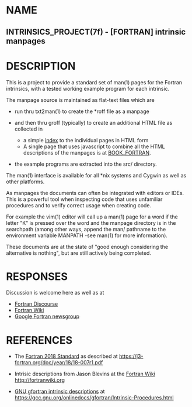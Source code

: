 # NAME

   ## INTRINSICS_PROJECT(7f) - [FORTRAN] intrinsic manpages
   
# DESCRIPTION

This is a project to provide a standard set of man(1) pages for the
Fortran intrinsics, with a tested working example program for each
intrinsic.

The manpage source is maintained as flat-text files which are 
   
* run thru txt2man(1) to create the *roff file as a manpage 
* and then thru groff (typically) to create an additional HTML file as collected in
   - a simple [index](https://urbanjost.github.io/fortran-intrinsic-manpages/) to
     the individual pages in HTML form
   - A single page that uses javascript to combine all the HTML 
     descriptions of the manpages is at [BOOK_FORTRAN](https://urbanjost.github.io/fortran-intrinsic-manpages/BOOK_FORTRAN.html).

* the example programs are extracted into the src/ directory.

The man(1) interface is available for all *nix systems and Cygwin as
well as other platforms.

As manpages the documents can often be integrated with editors or
IDEs. This is a powerful tool when inspecting code that uses unfamiliar
procedures and to verify correct usage when creating code.

For example the vim(1) editor will call up a man(1) page for a word
if the letter "K" is pressed over the word and the manpage directory
is in the searchpath (among other ways, append the man/ pathname to
the environment variable MANPATH -see man(1) for more information).

These documents are at the state of "good enough considering the
alternative is nothing", but are still actively being completed.

# RESPONSES

Discussion is welcome here as well as at
 - [Fortran Discourse](https://fortran-lang.discourse.group/t/fortran-intrinsic-manpages/160/)
 - [Fortran Wiki](http://fortranwiki.org)
 - [Google Fortran newsgroup](https://groups.google.com/forum/#!forum/comp.lang.fortran)

# REFERENCES
 - The [Fortran 2018 Standard](https://j3-fortran.org/doc/year/18/18-007r1.pdf) 
   as described at https://j3-fortran.org/doc/year/18/18-007r1.pdf

 - Intrisic descriptions from Jason Blevins at the 
   [Fortran Wiki](http://fortranwiki.org) http://fortranwiki.org

 - [GNU gfortran intrinsic descriptions](https://gcc.gnu.org/onlinedocs/gfortran/Intrinsic-Procedures.html)
   at https://gcc.gnu.org/onlinedocs/gfortran/Intrinsic-Procedures.html
